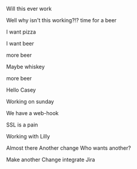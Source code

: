 
Will this ever work

Well why isn't this working?!?
time for a beer

I want pizza

I want beer

more beer

Maybe whiskey

more beer


Hello Casey

Working on sunday


We have a web-hook

SSL is a pain



Working with Lilly

Almost there
Another change
Who wants another?

Make another Change
integrate Jira


